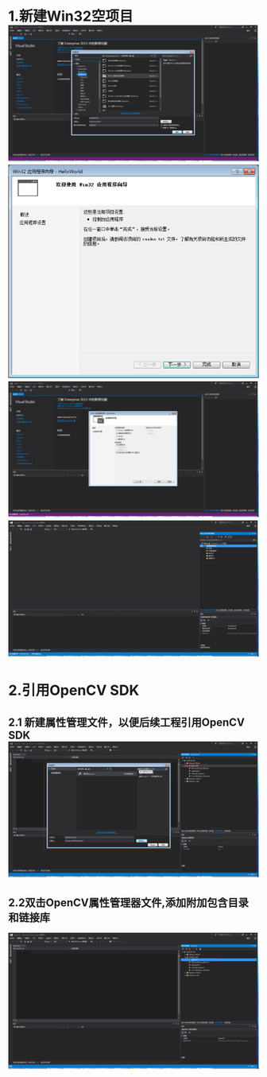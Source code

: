 # 1.新建Win32空项目![](/assets/1.3.1.png)![](/assets/1.3.2.png)![](/assets/1.3.3.png)![](/assets/1.3.4.png)

# 2.引用OpenCV SDK

## 2.1 新建属性管理文件，以便后续工程引用OpenCV SDK![](/assets/1.3.5.png)

## 2.2双击OpenCV属性管理器文件,添加附加包含目录和链接库

![](/assets/1.3.6.png)





